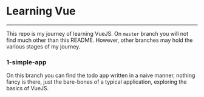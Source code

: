 # Learning Vue
---
This repo is my journey of learning VueJS.
On `master` branch you will not find much other than this README.
However, other branches may hold the various stages of my journey.

### 1-simple-app
On this branch you can find the todo app written in a naive manner, nothing fancy is there, just the bare-bones of a typical application, exploring the basics of VueJS. 
